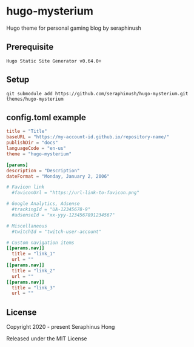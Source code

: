 # hugo-mysterium
Hugo theme for personal gaming blog by seraphinush

## Prerequisite
```
Hugo Static Site Generator v0.64.0+
```

## Setup
```
git submodule add https://github.com/seraphinush/hugo-mysterium.git themes/hugo-mysterium
```

## config.toml example
```toml
title = "Title"
baseURL = "https://my-account-id.github.io/repository-name/"
publishDir = "docs"
languageCode = "en-us"
theme = "hugo-mysterium"

[params]
description = "Description"
dateFormat = "Monday, January 2, 2006"

# Favicon link
  #faviconUrl = "https://url-link-to-favicon.png"

# Google Analytics, Adsense
  #trackingId = "UA-12345678-9"
  #adsenseId = "xx-yyy-1234567891234567"

# Miscellaneous
  #twitchId = "twitch-user-account"

# Custom navigation items
[[params.nav]]
  title = "link_1"
  url = ""
[[params.nav]]
  title = "link_2"
  url = ""
[[params.nav]]
  title = "link_3"
  url = ""
```

## License
Copyright 2020 - present Seraphinus Hong

Released under the MIT License